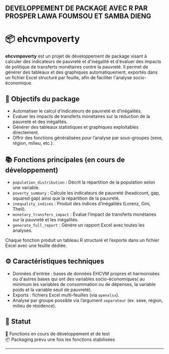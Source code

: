 ## DEVELOPPEMENT DE PACKAGE AVEC R PAR PROSPER LAWA FOUMSOU ET SAMBA DIENG
# 📦 ehcvmpoverty

**ehcvmpoverty** est un projet de développement de package visant à calculer des indicateurs de pauvreté et d'inégalité et d'évaluer des impacts de politique de transferts monétaires contre la pauvreté. Il permet de générer des tableaux et des graphiques automatiquement, exportés dans un fichier Excel structuré par feuille, afin de faciliter l'analyse socio-économique.

## 🚀 Objectifs du package

- Automatiser le calcul d’indicateurs de pauvreté et d’inégalités.
- Evaluer les impacts de transferts monétaires sur la réduction de la pauvreté et des inégalités.
- Générer des tableaux statistiques et graphiques exploitables directement.
- Offrir des fonctions généralisées pour l’analyse par sous-groupes (sexe, région, milieu, etc.).


## 📚 Fonctions principales (en cours de développement)

- `population_distribution` : Décrit la répartition de la population selon une variable.
- `poverty_summary` : Calcule les indicateurs de pauvreté (headcount, gap, squared gap) ainsi que la répartition de la pauvreté.
- `inequality_indices` : Produit des indices d’inégalités (Lorenz, Gini, Theil).
- `monetary_transfers_impact` : Évalue l’impact de transferts monétaires sur la pauvreté et les inégalités.
- `generate_full_report` : Génère un rapport Excel avec toutes les analyses.

Chaque fonction produit un tableau R structuré et l’exporte dans un fichier Excel avec une feuille dédiée.

## ⚙️ Caractéristiques techniques

- Données d'entrée : bases de données EHCVM propres et harmonisées ou d'autres bases qui ont des variables socio-économiques( au minimum les variables de consommation ou de dépenses, la variable poids et la variable seuil de pauvreté).
- Exports : fichiers Excel multi-feuilles (via `openxlsx`).
- Analyse par groupe possible via l’argument `separateur` (ex. sexe, région, milieu de résidence).

## 📌 Statut

🔧 Fonctions en cours de développement et de test  
📦 Packaging prévu une fois les fonctions stabilisées



---

